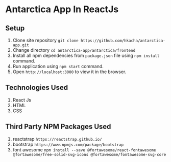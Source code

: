 # Antarctica App In ReactJs

## Setup

1. Clone site repository `git clone https://github.com/hkacha/antarctica-app.git`
2. Change directory `cd antarctica-app/antarctica/frontend`
3. Install all npm dependencies from `package.json` file using `npm install` command.
4. Run application using `npm start` command.
5. Open `http://localhost:3000` to view it in the browser.

## Technologies Used

1. React Js
2. HTML
3. CSS

## Third Party NPM Packages Used
1. reactstrap `https://reactstrap.github.io/`
2. bootstrap `https://www.npmjs.com/package/bootstrap`
3. font awesome `npm install --save @fortawesome/react-fontawesome @fortawesome/free-solid-svg-icons @fortawesome/fontawesome-svg-core`
